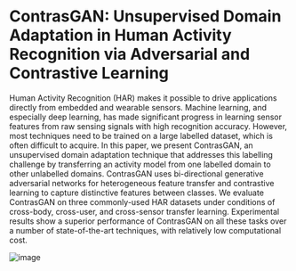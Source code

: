 # ContrasGAN: Unsupervised Domain Adaptation in Human Activity Recognition via Adversarial and Contrastive Learning

Human Activity Recognition (HAR) makes it possible to drive applications directly from embedded and wearable sensors. Machine learning, and especially deep learning, has made significant progress in learning sensor features from raw sensing signals with high recognition accuracy. However, most techniques need to be trained on a large labelled dataset, which is often difficult to acquire. In this paper, we present ContrasGAN, an unsupervised domain adaptation technique that addresses this labelling challenge by transferring an activity model from one labelled domain to other unlabelled domains. ContrasGAN uses bi-directional generative adversarial networks for heterogeneous feature transfer and contrastive learning to capture distinctive features between classes. We evaluate ContrasGAN on three commonly-used HAR datasets under conditions of cross-body, cross-user, and cross-sensor transfer learning. Experimental results show a superior performance of ContrasGAN on all these tasks over a number of state-of-the-art techniques, with relatively low computational cost.

![image](https://user-images.githubusercontent.com/35504627/132672556-7737dea0-490c-43ea-a3e4-4e3f8310ed83.png)

